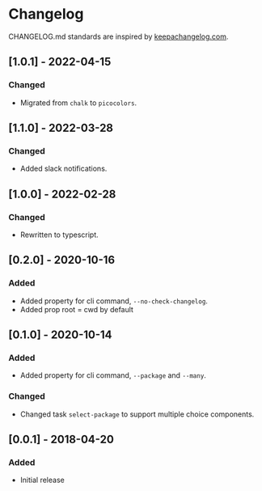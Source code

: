 # Changelog

CHANGELOG.md standards are inspired by [keepachangelog.com](https://keepachangelog.com/en/1.0.0/).

## [1.0.1] - 2022-04-15

### Changed

- Migrated from `chalk` to `picocolors`.

## [1.1.0] - 2022-03-28

### Changed

- Added slack notifications.

## [1.0.0] - 2022-02-28

### Changed

- Rewritten to typescript.

## [0.2.0] - 2020-10-16

### Added

- Added property for cli command, `--no-check-changelog`.
- Added prop root = cwd by default

## [0.1.0] - 2020-10-14

### Added

- Added property for cli command, `--package` and `--many`.

### Changed

- Changed task `select-package` to support multiple choice components.

## [0.0.1] - 2018-04-20

### Added

- Initial release
